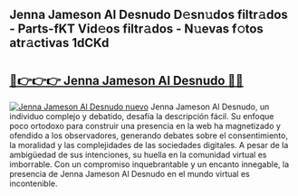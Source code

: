 ## Jenna Jameson Al Desnudo D𝚎sn𝚞dos filtr𝚊dos - Parts-fKT Vid𝚎os filtr𝚊dos - N𝚞evas f𝚘tos atr𝚊ctivas 1dCKd

# <h2><a href="http://mb0ggc1.tromn.icu/?c=Jenna+Jameson+Al+Desnudo">🔗👉👉👉 Jenna Jameson Al Desnudo 🔗🔗</a></h2>

[![Jenna Jameson Al Desnudo nuevo](https://i.imgur.com/pEAQMta.gif)](http://mb0ggc1.tromn.icu/?c=Jenna+Jameson+Al+Desnudo)
Jenna Jameson Al Desnudo, un individuo complejo y debatido, desafía la descripción fácil. Su enfoque poco ortodoxo para construir una presencia en la web ha magnetizado y ofendido a los observadores, generando debates sobre el consentimiento, la moralidad y las complejidades de las sociedades digitales. A pesar de la ambigüedad de sus intenciones, su huella en la comunidad virtual es imborrable. Con un compromiso inquebrantable y un encanto innegable, la presencia de Jenna Jameson Al Desnudo en el mundo virtual es incontenible.
